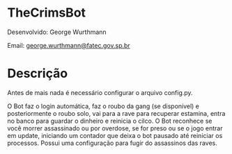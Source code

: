 # TheCrimsBot
Desenvolvido: George Wurthmann

Email: george.wurthmann@fatec.gov.sp.br

# Descrição
Antes de mais nada é necessário configurar o arquivo config.py.

O Bot faz o login automática, faz o roubo da gang (se disponível) e posteriormente o roubo solo, vai para a rave para recuperar estamina, entra no banco para guardar o dinheiro e reinicia o cilco.
O Bot reconhece se você morrer assassinado ou por overdose, se for preso ou se o jogo entrar em update, iniciando um contador que deixa o bot pausado até reiniciar os processos.
Possui uma configuração para fugir do assassinos das raves.
